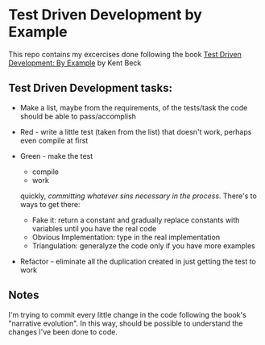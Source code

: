 # Test Driven Development by Example

This repo contains my excercises done following the book [Test Driven Development: By Example](https://www.oreilly.com/library/view/test-driven-development/0321146530/)  by Kent Beck

## Test Driven Development tasks:
* Make a list, maybe from the requirements, of the tests/task the code should be able to pass/accomplish 
* Red - write a little test (taken from the list) that doesn't work, perhaps even compile at first
* Green - make the test 
  * compile 
  * work 
  
  quickly, _committing whatever sins necessary in the process_. There's to ways to get there:

  * Fake it: return a constant and gradually replace constants with variables until you have the real code
  * Obvious Implementation: type in the real implementation
  * Triangulation: generalyze the code only if you have more examples
* Refactor - eliminate all the duplication created in just getting the test to work

## Notes
I'm trying to commit every little change in the code following the book's "narrative evolution".
In this way, should be possible to understand the changes I've been done to code.